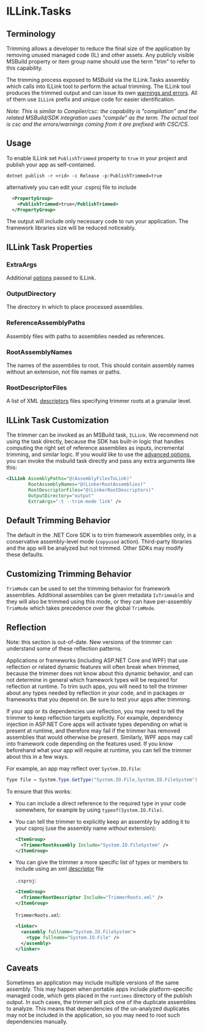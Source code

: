 # ILLink.Tasks

## Terminology

Trimming allows a developer to reduce the final size of the application by removing unused managed code (IL) and other assets. Any publicly visible MSBuild property or item group name should use the term "trim" to refer to this capability.

The trimming process exposed to MSBuild via the ILLink.Tasks assembly which calls into ILLink tool to perform the actual trimming. The ILLink tool produces the trimmed output and can issue its own [warnings and errors](error-codes.md). All of them use `ILLink` prefix and unique code for easier identification.

*Note: This is similar to Compiler/csc: the capability is "compilation" and the related MSBuild/SDK integration uses "compile" as the term. The actual tool is csc and the errors/warnings coming from it are prefixed with CSC/CS.*

## Usage

To enable ILLink set `PublishTrimmed` property to `true` in your project and publish your app as self-contained.

```
dotnet publish -r <rid> -c Release -p:PublishTrimmed=true
```

alternatively you can edit your .csproj file to include

```xml
  <PropertyGroup>
    <PublishTrimmed>true</PublishTrimmed>
  </PropertyGroup>
```

The output will include only necessary code to run your application. The framework libraries size will be reduced noticeably.

## ILLink Task Properties

### ExtraArgs

Additional [options](illink-options.md) passed to ILLink.

### OutputDirectory

The directory in which to place processed assemblies.

### ReferenceAssemblyPaths

Assembly files with paths to assemblies needed as references.

### RootAssemblyNames

The names of the assemblies to root. This should contain assembly names without an extension, not file names or
paths.

### RootDescriptorFiles

A list of XML [descriptors](data-formats.md#descriptor-format) files specifying trimmer roots at a granular level.

## ILLink Task Customization

The trimmer can be invoked as an MSBuild task, `ILLink`. We recommend not using the task directly, because the SDK has built-in logic that handles computing the right set of reference assemblies as inputs, incremental trimming, and similar logic. If you would like to use the [advanced options](illink-options.md), you can invoke the msbuild task directly and pass any extra arguments like this:

```xml
<ILLink AssemblyPaths="@(AssemblyFilesToLink)"
        RootAssemblyNames="@(LinkerRootAssemblies)"
        RootDescriptorFiles="@(LinkerRootDescriptors)"
        OutputDirectory="output"
        ExtraArgs="-t --trim-mode link" />
```

## Default Trimming Behavior

The default in the .NET Core SDK is to trim framework assemblies only, in a conservative assembly-level mode (`copyused` action). Third-party libraries and the app will be analyzed but not trimmed. Other SDKs may modify these defaults.

## Customizing Trimming Behavior

`TrimMode` can be used to set the trimming behavior for framework assemblies. Additional assemblies can be given
metadata `IsTrimmable` and they will also be trimmed using this mode, or they can have per-assembly `TrimMode` which
takes precedence over the global `TrimMode`.

## Reflection

Note: this section is out-of-date. New versions of the trimmer can understand some of these reflection patterns.

Applications or frameworks (including ASP<span />.NET Core and WPF) that use reflection or related dynamic features will often break when trimmed, because the trimmer does not know about this dynamic behavior, and can not determine in general which framework types will be required for reflection at runtime. To trim such apps, you will need to tell the trimmer about any types needed by reflection in your code, and in packages or frameworks that you depend on. Be sure to test your apps after trimming.

If your app or its dependencies use reflection, you may need to tell the trimmer to keep reflection targets explicitly. For example, dependency injection in ASP<span />.NET Core apps will activate
types depending on what is present at runtime, and therefore may fail
if the trimmer has removed assemblies that would otherwise be
present. Similarly, WPF apps may call into framework code depending on
the features used. If you know beforehand what your app will require
at runtime, you can tell the trimmer about this in a few ways.

For example, an app may reflect over `System.IO.File`:
```csharp
Type file = System.Type.GetType("System.IO.File,System.IO.FileSystem");
```

To ensure that this works:

- You can include a direct reference to the required type in your code
  somewhere, for example by using `typeof(System.IO.File)`.

- You can tell the trimmer to explicitly keep an assembly by adding it
  to your csproj (use the assembly name *without* extension):

  ```xml
  <ItemGroup>
    <TrimmerRootAssembly Include="System.IO.FileSystem" />
  </ItemGroup>
  ```

- You can give the trimmer a more specific list of types or members to
  include using an xml [descriptor](data-formats.md#descriptor-format) file

  `.csproj`:
  ```xml
  <ItemGroup>
    <TrimmerRootDescriptor Include="TrimmerRoots.xml" />
  </ItemGroup>
  ```

  `TrimmerRoots.xml`:
  ```xml
  <linker>
    <assembly fullname="System.IO.FileSystem">
      <type fullname="System.IO.File" />
    </assembly>
  </linker>
  ```

## Caveats

Sometimes an application may include multiple versions of the same
assembly. This may happen when portable apps include platform-specific
managed code, which gets placed in the `runtimes` directory of the
publish output. In such cases, the trimmer will pick one of the
duplicate assemblies to analyze. This means that dependencies of the
un-analyzed duplicates may not be included in the application, so you
may need to root such dependencies manually.
